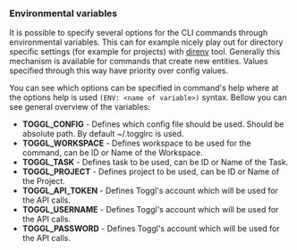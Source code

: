 
### Environmental variables

It is possible to specify several options for the CLI commands through environmental variables. This can for example nicely
play out for directory specific settings (for example for projects) with [direnv](https://github.com/direnv/direnv) tool. 
Generally this mechanism is available for commands that create new entities. Values specified through this way have
priority over config values.

You can see which options can be specified in command's help where at the options help is
used `(ENV: <name of variable>)` syntax. Bellow you can see general overview of the variables:

 * **TOGGL_CONFIG** - Defines which config file should be used. Should be absolute path. By default ~/.togglrc is used.
 * **TOGGL_WORKSPACE** - Defines workspace to be used for the command, can be ID or Name of the Workspace.
 * **TOGGL_TASK** - Defines task to be used, can be ID or Name of the Task.
 * **TOGGL_PROJECT** - Defines project to be used, can be ID or Name of the Project.
 * **TOGGL_API_TOKEN** - Defines Toggl's account which will be used for the API calls.
 * **TOGGL_USERNAME** - Defines Toggl's account which will be used for the API calls.
 * **TOGGL_PASSWORD** - Defines Toggl's account which will be used for the API calls.